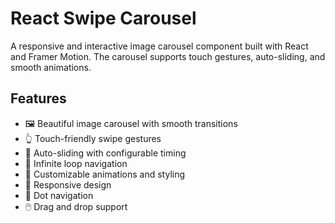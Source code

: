 # React Swipe Carousel

A responsive and interactive image carousel component built with React and Framer Motion. The carousel supports touch gestures, auto-sliding, and smooth animations.

## Features

- 🖼️ Beautiful image carousel with smooth transitions
- 👆 Touch-friendly swipe gestures
- 🔄 Auto-sliding with configurable timing
- 🔄 Infinite loop navigation
- 🎨 Customizable animations and styling
- 📱 Responsive design
- 🎯 Dot navigation
- 🖱️ Drag and drop support

